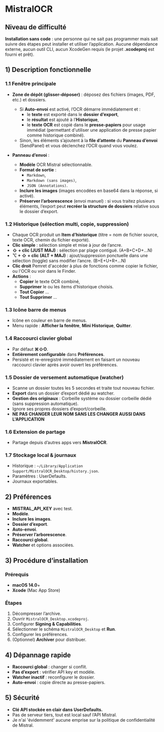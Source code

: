 # MistralOCR

## Niveau de difficulté
**Installation sans code** : une personne qui ne sait pas programmer mais sait suivre des étapes peut installer et utiliser l’application. Aucune dépendance externe, aucun outil CLI, aucun XcodeGen requis (le projet **.xcodeproj** est fourni et prêt).

## 1) Description fonctionnelle

### 1.1 Fenêtre principale
- **Zone de dépôt (glisser-déposer)** : déposez des fichiers (images, PDF, etc.) et dossiers.  
  - Si **Auto-envoi** est activé, l’OCR démarre immédiatement et :
    - le **texte** est exporté dans le **dossier d’export**,
    - le **résultat** est ajouté à l’**Historique**,
    - le **texte OCR** est copié dans le **presse-papiers** pour usage immédiat (permettant d'utiliser une application de presse papier comme historique combiné).
  - Sinon, les éléments s’ajoutent à la **file d’attente** du **Panneau d’envoi** (SendPanel) et vous déclenchez l’OCR quand vous voulez.

- **Panneau d’envoi** :
  - **Modèle** OCR Mistral sélectionnable.
  - **Format de sortie** :  
    - `Markdown`,  
    - `Markdown (sans images)`,  
    - `JSON (Annotations)`.
  - **Inclure les images** (images encodées en base64 dans la réponse, si activé).
  - **Préserver l’arborescence** (envoi manuel) : si vous traitez plusieurs éléments, l’export peut **recréer la structure de dossiers** relative sous le dossier d’export.

### 1.2 Historique (sélection multi, copie, suppression)
- Chaque OCR produit un **Item d’historique** (titre = nom de fichier source, texte OCR, chemin du fichier exporté).
- **Clic simple** : sélection simple et mise à jour de l’ancre.
- **⇧ + clic (JUST MAJ)** : sélection par plage contiguë. (A+B+C+D+…N)
- **⌥ + ⇧ + clic (ALT + MAJ)** : ajout/suppression ponctuelle dans une sélection (toggle) sans modifier l’ancre. (B+E+U+R+…N)
- **Clic droit** Pemret d'accéder à plus de fonctions comme copier le fichier, ou l'OCR ou voir dans le Finder.
- **Actions** :  
  - **Copier** le texte OCR combiné,  
  - **Supprimer** le ou les items d’historique choisis.
  - **Tout Copier** …
  - **Tout Supprimer** …

### 1.3 Icône barre de menus
- Icône en couleur en barre de menus.
- Menu rapide : **Afficher la fenêtre**, **Mini Historique**, **Quitter**.

### 1.4 Raccourci clavier global
- Par défaut **⌘⇧O**.
- **Entièrement configurable** dans **Préférences**.
- Persisté et re-enregistré immédiatement en faisant un nouveau raccourci clavier après avoir ouvert les préférences.

### 1.5 Dossier de versement automatique (watcher)
- Scanne un dossier toutes les 5 secondes et traite tout nouveau fichier.
- **Export** dans un dossier d’export dédié au watcher.
- **Gestion des originaux** : Corbeille système ou dossier corbeille dédié (sans suppression automatique).
- Ignore ses propres dossiers d’export/corbeille.
- **NE PAS CHANGER LEUR NOM SANS LES CHANGER AUSSI DANS L'APPLICATION**

### 1.6 Extension de partage
- Partage depuis d’autres apps vers **MistralOCR**.

### 1.7 Stockage local & journaux
- Historique : `~/Library/Application Support/MistralOCR_Desktop/history.json`.
- Paramètres : UserDefaults.
- Journaux exportables.

## 2) Préférences
- **MISTRAL_API_KEY** avec test.
- **Modèle**.
- **Inclure les images**.
- **Dossier d’export**.
- **Auto-envoi**.
- **Préserver l’arborescence**.
- **Raccourci global**.
- **Watcher** et options associées.

## 3) Procédure d’installation
### Prérequis
- **macOS 14.0**+
- **Xcode** (Mac App Store)

### Étapes
1. Décompresser l’archive.
2. Ouvrir `MistralOCR_Desktop.xcodeproj`.
3. Configurer **Signing & Capabilities**.
4. Sélectionner le schéma `MistralOCR_Desktop` et **Run**.
5. Configurer les préférences.
6. (Optionnel) **Archiver** pour distribuer.

## 4) Dépannage rapide
- **Raccourci global** : changer si conflit.
- **Pas d’export** : vérifier API key et modèle.
- **Watcher inactif** : reconfigurer le dossier.
- **Auto-envoi** : copie directe au presse-papiers.

## 5) Sécurité
- **Clé API stockée en clair dans UserDefaults.**
- Pas de serveur tiers, tout est local sauf l’API Mistral.
- Je n'ai 'évidemment' aucune emprise sur la politique de confidentialité de Mistral.
